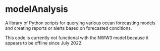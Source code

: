 # modelAnalysis

A library of Python scripts for querying various ocean forecasting models and creating reports or alerts based on forecasted conditions. 

This code is currently not functional with the NWW3 model because it appears to be offline since July 2022. 

